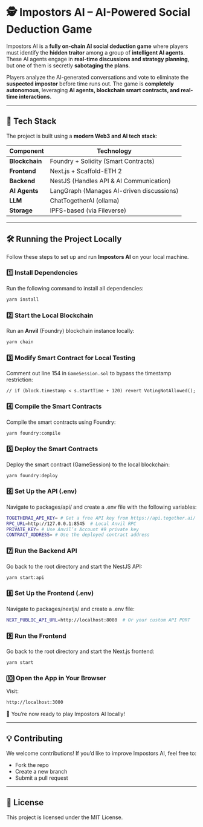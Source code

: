 # 🕵️ Impostors AI – AI-Powered Social Deduction Game

Impostors AI is a **fully on-chain AI social deduction game** where players must identify the **hidden traitor** among a group of **intelligent AI agents**. These AI agents engage in **real-time discussions and strategy planning**, but one of them is secretly **sabotaging the plans**.

Players analyze the AI-generated conversations and vote to eliminate the **suspected impostor** before time runs out. The game is **completely autonomous**, leveraging **AI agents, blockchain smart contracts, and real-time interactions**.

---

## 🚀 Tech Stack

The project is built using a **modern Web3 and AI tech stack**:

| **Component**     | **Technology**           |
|-------------------|-------------------------|
| **Blockchain**    | Foundry + Solidity (Smart Contracts) |
| **Frontend**      | Next.js + Scaffold-ETH 2 |
| **Backend**       | NestJS (Handles API & AI Communication) |
| **AI Agents**     | LangGraph (Manages AI-driven discussions) |
| **LLM**           | ChatTogetherAI (ollama) |
| **Storage**       | IPFS-based (via Fileverse) |

---

## 🛠️ Running the Project Locally

Follow these steps to set up and run **Impostors AI** on your local machine.

### 1️⃣ Install Dependencies

Run the following command to install all dependencies:

```sh
yarn install
```

### 2️⃣ **Start the Local Blockchain**
Run an **Anvil** (Foundry) blockchain instance locally:

```sh
yarn chain
```

### 3️⃣ **Modify Smart Contract for Local Testing**
Comment out line 154 in ``GameSession.sol`` to bypass the timestamp restriction:

```solidity
// if (block.timestamp < s.startTime + 120) revert VotingNotAllowed();
```

### 4️⃣ **Compile the Smart Contracts**

Compile the smart contracts using Foundry:

```sh
yarn foundry:compile
```

### 5️⃣ **Deploy the Smart Contracts**
Deploy the smart contract (GameSession) to the local blockchain:

```sh
yarn foundry:deploy
```

### 6️⃣ **Set Up the API (.env)**
Navigate to packages/api/ and create a .env file with the following variables:

```sh
TOGETHERAI_API_KEY= # Get a free API key from https://api.together.ai/
RPC_URL=http://127.0.0.1:8545  # Local Anvil RPC
PRIVATE_KEY= # Use Anvil’s Account #9 private key
CONTRACT_ADDRESS= # Use the deployed contract address
```
### 7️⃣ **Run the Backend API**
Go back to the root directory and start the NestJS API:


```sh
yarn start:api

```

### 8️⃣ **Set Up the Frontend (.env)**
Navigate to packages/nextjs/ and create a .env file:

```sh
NEXT_PUBLIC_API_URL=http://localhost:8080  # Or your custom API PORT

```

### 9️⃣ **Run the Frontend**
Go back to the root directory and start the Next.js frontend:

```sh
yarn start

```

### 🔟 **Open the App in Your Browser**
Visit:

```sh
http://localhost:3000
```

🚀 You’re now ready to play Impostors AI locally!

---

## 💡 Contributing

We welcome contributions! If you’d like to improve Impostors AI, feel free to:

 - Fork the repo
 - Create a new branch
 - Submit a pull request
  
---

## 📜 License

This project is licensed under the MIT License.